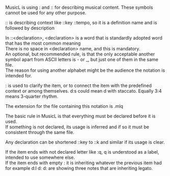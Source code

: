 MusicL is using : and :: for describing musical content. These symbols cannot be used for any other purpose.

:: is describing context like ::key ::tempo, so it is a definition name and is followed by description

In ::&lt;declaration&gt;, &lt;declaration&gt; is a word that is standardly adopted word that has the most common meaning \
There is no space in &lt;declaration&gt; name, and this is mandatory. \
An optional, but recommended rule, is that the only acceptable another symbol apart from ASCII letters is - or _, but just one of them in the same file. \
The reason for using another alphabet might be the audience the notation is intended for.

: is used to clarify the item, or to connect the item with the predefined context or among themselves. d:s could mean d with staccato. Equally 3:4 means 3-quarter rhythm.

The extension for the file containing this notation is .mlq

The basic rule in MusicL is that everything must be declared before it is used. \
If something is not declared, its usage is inferred and if so it must be consistent through the same file.

Any declaration can be shortened ::key to ::k and similar if its usage is clear.

If the item ends with not declared letter like :q, q is understood as a label, intended to use somewhere else. \
If the item ends with empty : it is inheriting whatever the previous item had for example d:l d: d: are showing three notes that are inheriting legato.
